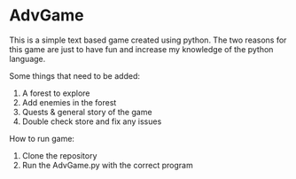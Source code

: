 # AdvGame
This is a simple text based game created using python. The two reasons for this game are just to have fun and increase my knowledge of the python language.

Some things that need to be added:
1. A forest to explore
2. Add enemies in the forest
3. Quests & general story of the game
4. Double check store and fix any issues 

How to run game:
1. Clone the repository
2. Run the AdvGame.py with the correct program

